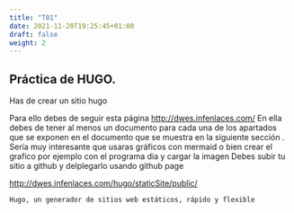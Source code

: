 ```yaml
---
title: "T01"
date: 2021-11-20T19:25:45+01:00
draft: false
weight: 2
---
```


## Práctica de HUGO.



Has de crear un sitio hugo

Para ello debes de seguir esta página http://dwes.infenlaces.com/
En ella debes de tener al menos un documento para cada una de los apartados que se exponen en el documento que se muestra en la siguiente sección .
Sería muy interesante que usaras gráficos con mermaid o bien crear el grafico por ejemplo con el programa dia y cargar la imagen
Debes subir tu sitio a github y delplegarlo usando github page


http://dwes.infenlaces.com/hugo/staticSite/public/

```
Hugo, un generador de sitios web estáticos, rápido y flexible
```
